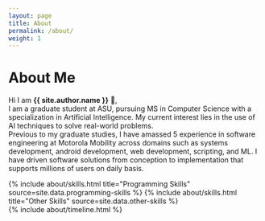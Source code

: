 ```yaml
---
layout: page
title: About
permalink: /about/
weight: 1
---
```


# **About Me**

Hi I am **{{ site.author.name }}** :wave:,<br>
I am a graduate student at ASU, pursuing MS in Computer Science with a specialization in Artificial Intelligence. My current interest lies in the use of AI techniques to solve real-world problems.<br>
Previous to my graduate studies, I have amassed 5 experience in software engineering at Motorola Mobility across domains such as systems development, android development, web development, scripting, and ML. I have driven software solutions from conception to implementation that supports millions of users on daily basis.

<div class="row">
{% include about/skills.html title="Programming Skills" source=site.data.programming-skills %}
{% include about/skills.html title="Other Skills" source=site.data.other-skills %}
</div>

<div class="row">
{% include about/timeline.html %}
</div>
